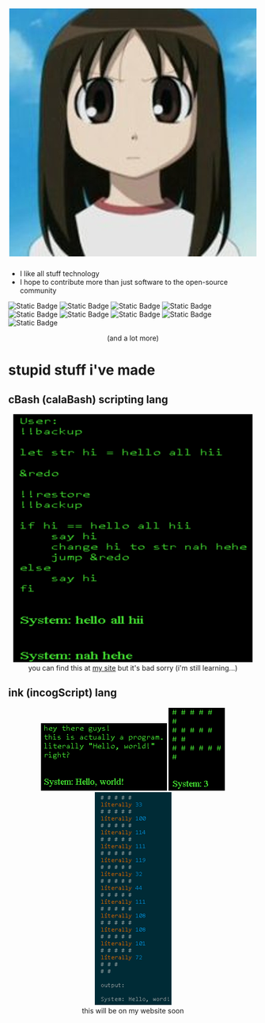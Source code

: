 <h1 align="center">
  <img src="https://github.com/notapsuedonym/notapsuedonym/blob/main/cereal.jpg?raw=true">
</h1>

- I like all stuff technology
- I hope to contribute more than just software to the open-source community

![Static Badge](https://img.shields.io/badge/hates-4chan-%23006600?logo=4chan)
![Static Badge](https://img.shields.io/badge/loves-Matrix-%23000000?logo=matrix)
![Static Badge](https://img.shields.io/badge/uses-Element-%230DBD8B?logo=element)
![Static Badge](https://img.shields.io/badge/uses-Manjaro-%2335BF5C?logo=manjaro)
![Static Badge](https://img.shields.io/badge/eats-Pi-%23A22846?logo=raspberrypi)
![Static Badge](https://img.shields.io/badge/knows-Python-%233776AB?logo=python)
![Static Badge](https://img.shields.io/badge/knows-JavaScript-%23F7DF1E?logo=javascript)
![Static Badge](https://img.shields.io/badge/learning-Perl-%2339457E?logo=perl)
![Static Badge](https://img.shields.io/badge/learning-C%2B%2B-%2300599C?logo=c%2B%2B)

<p align="center">(and a lot more)</p>

# stupid stuff i've made
## cBash (calaBash) scripting lang
<div align="center">
  <img src="https://github.com/notapsuedonym/notapsuedonym/blob/main/stupidLang.png?raw=true" height="500vh">
</div>
<div align="center">
  you can find this at <a href="https://artificialvagina.neocities.org/cBash">my site</a> but it's bad sorry
  (i'm still learning...)
</div>

## ink (incogScript) lang
<div align="center">
  <img src="https://github.com/notapsuedonym/notapsuedonym/blob/main/ink1.png?raw=true">
  <img src="https://github.com/notapsuedonym/notapsuedonym/blob/main/ink2.png?raw=true">
  <img src="https://github.com/notapsuedonym/notapsuedonym/blob/main/ink3.png?raw=true">
</div>
<div align="center">
  this will be on my website soon
</div>

